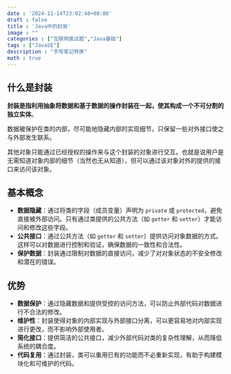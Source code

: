 ```yaml
---
date : '2024-11-14T23:02:48+08:00'
draft : false
title : 'Java中的封装'
image : ""
categories : ["互联网面试题","Java基础"]
tags : ["JavaSE"]
description : "手写笔记转换"
math : true
---
```


## 什么是封装

**封装是指利用抽象将数据和基于数据的操作封装在一起，使其构成一个不可分割的独立实体**。

数据被保护在类的内部，尽可能地隐藏内部的实现细节，只保留一些对外接口使之与外部发生联系。

其他对象只能通过已经授权的操作来与这个封装的对象进行交互。也就是说用户是无需知道对象内部的细节（当然也无从知道），但可以通过该对象对外的提供的接口来访问该对象。

## 基本概念

- **数据隐藏**：通过将类的字段（成员变量）声明为 `private` 或 `protected`，避免直接被外部访问。只有通过类提供的公共方法（如 `getter` 和 `setter`）才能访问和修改这些字段。
- **公共接口**：通过公共方法（如 `getter` 和 `setter`）提供访问对象数据的方式。这样可以对数据进行控制和验证，确保数据的一致性和合法性。
- **保护数据**：封装通过限制对数据的直接访问，减少了对对象状态的不安全修改和潜在的错误。

## 优势

- **数据保护**：通过隐藏数据和提供受控的访问方法，可以防止外部代码对数据进行不合法的修改。
- **维护性**：封装使得对象的内部实现与外部接口分离，可以更容易地对内部实现进行更改，而不影响外部使用者。
- **简化接口**：提供简洁的公共接口，减少外部代码对类的复杂性理解，从而降低系统的耦合度。
- **代码复用**：通过封装，类可以重用已有的功能而不必重新实现，有助于构建模块化和可维护的代码。